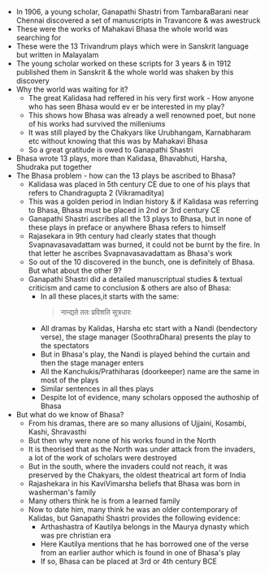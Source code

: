 * In 1906, a young scholar, Ganapathi Shastri from TambaraBarani near Chennai discovered a set of manuscripts in Travancore & was awestruck
* These were the works of Mahakavi Bhasa the whole world was searching for
* These were the 13 Trivandrum plays which were in Sanskrit language but written in Malayalam
* The young scholar worked on these scripts for 3 years & in 1912 published them in Sanskrit & the whole world was shaken by this discovery
* Why the world was waiting for it?
  * The great Kalidasa had reffered in his very first work - How anyone who has seen Bhasa would ev er be interested in my play?
  * This shows how Bhasa was already a well renowned poet, but none of his works had survived the milleniums
  * It was still played by the Chakyars like Urubhangam, Karnabharam etc without knowing that this was by Mahakavi Bhasa
  * So a great gratitude is owed to Ganapathi Shastri
* Bhasa wrote 13 plays, more than Kalidasa, Bhavabhuti, Harsha, Shudraka put together
* The Bhasa problem - how can the 13 plays be ascribed to Bhasa?
  * Kalidasa was placed in 5th century CE due to one of his plays that refers to Chandragupta 2 (Vikramaditya)
  * This was a golden period in Indian history & if Kalidasa was referring to Bhasa, Bhasa must be placed in 2nd or 3rd century CE
  * Ganapathi Shastri ascribes all the 13 plays to Bhasa, but in none of these plays in preface or anywhere Bhasa refers to himself
  * Rajasekara in 9th century had clearly states that though Svapnavasavadattam was burned, it could not be burnt by the fire. In that letter he ascribes Svapnavasavadattam as Bhasa's work
  * So out of the 10 discovered in the bunch, one is definitely of Bhasa. But what about the other 9?
  * Ganapathi Shastri did a detailed manuscriptual studies & textual criticism and came to conclusion & others are also of Bhasa:
    * In all these places,it starts with the same:
      > नान्द्यते ततः प्रविशति सूत्रधारः
    * All dramas by Kalidas, Harsha etc start with a Nandi (bendectory verse), the stage manager (SoothraDhara) presents the play to the spectators
    * But in Bhasa's play, the Nandi is played behind the curtain and then the stage manager enters
    * All the Kanchukis/Prathiharas (doorkeeper) name are the same in most of the plays
    * Similar sentences in all thes plays
    * Despite lot of evidence, many scholars opposed the authoship of Bhasa
* But what do we know of Bhasa?
  * From his dramas, there are so many allusions of Ujjaini, Kosambi, Kashi, Shravasthi
  * But then why were none of his works found in the North
  * It is theorised that as the North was under attack from the invaders, a lot of the work of scholars were destroyed
  * But in the south, where the invaders could not reach, it was preserved by the Chakyars, the oldest theatrical art form of India
  * Rajashekara in his KaviVimarsha beliefs that Bhasa was born in washerman's family
  * Many others think he is from a learned family
  * Now to date him, many think he was an older contemporary of Kalidas, but Ganapathi Shastri provides the following evidence:
    * Arthashastra of Kautilya belongs in the Maurya dynasty which was pre christian era
    * Here Kautilya mentions that he has borrowed one of the verse from an earlier author which is found in one of Bhasa's play
    * If so, Bhasa can be placed at 3rd or 4th century BCE
